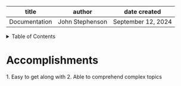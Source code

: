 | title | author | date created
| -------- | ------- | -------|
| Documentation | John Stephenson | September 12, 2024 |  
   
<!--
# Table of Contents  
-->
<details>  
<summary>Table of Contents</summary>  

[Accomplishments](#accomplishments)  
</details>  
<h1>Accomplishments</h1> 
    1. Easy to get along with  
    2. Able to comprehend complex topics  